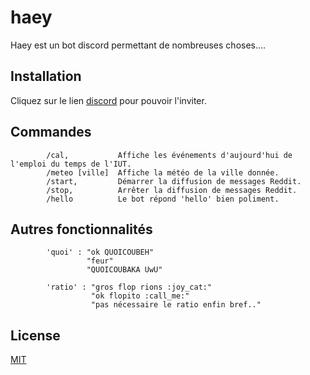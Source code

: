 # haey 

Haey est un bot discord permettant de nombreuses choses.... 

## Installation

Cliquez sur le lien [discord](https://discord.com/api/oauth2/authorize?client_id=1083374114120671274&permissions=8&scope=bot) pour pouvoir l'inviter.

## Commandes

```
        /cal,           Affiche les événements d'aujourd'hui de l'emploi du temps de l'IUT.
        /meteo [ville]  Affiche la météo de la ville donnée.
        /start,         Démarrer la diffusion de messages Reddit.
        /stop,          Arrêter la diffusion de messages Reddit.
        /hello          Le bot répond 'hello' bien poliment.
```

## Autres fonctionnalités

```
        'quoi' : "ok QUOICOUBEH"
                 "feur"
                 "QUOICOUBAKA UwU"
                 
        'ratio' : "gros flop rions :joy_cat:"
                  "ok flopito :call_me:"
                  "pas nécessaire le ratio enfin bref.."
```

## License

[MIT](https://choosealicense.com/licenses/mit/)